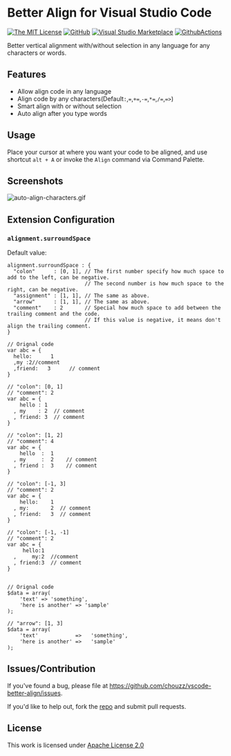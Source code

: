 # Better Align for Visual Studio Code

[![The MIT License](https://badgen.net/gitlab/license/gitlab-org/omnibus-gitlab)](https://badgen.net/gitlab/license/gitlab-org/omnibus-gitlab)
[![GitHub](https://flat.badgen.net/github/release/chouzz/vscode-better-align)](https://github.com/chouzz/vscode-better-align/releases)
[![Visual Studio Marketplace](https://vsmarketplacebadge.apphb.com/installs-short/Chouzz.vscode-better-align.svg?style=flat-square)](https://marketplace.visualstudio.com/items?itemName=Chouzz.vscode-better-align)
[![GithubActions](https://github.com/chouzz/vscode-better-align/actions/workflows/CI.yaml/badge.svg)](https://github.com/chouzz/vscode-better-align/actions/workflows/CI.yaml/badge.svg)

Better vertical alignment with/without selection in any language for any characters or words.

## Features

- Allow align code in any language
- Align code by any characters(Default`:`,`=`,`+=`,`-=`,`*=`,`/=`,`=>`)
- Smart align with or without selection
- Auto align after you type words

## Usage

Place your cursor at where you want your code to be aligned, and use shortcut `alt + A` or invoke the `Align` command via Command Palette.

## Screenshots

![auto-align-characters.gif](https://github.com/chouzz/vscode-better-align/blob/main/images/auto-align-characters.gif)

## Extension Configuration

### `alignment.surroundSpace`

Default value:

```
alignment.surroundSpace : {
  "colon"      : [0, 1], // The first number specify how much space to add to the left, can be negative.
                         // The second number is how much space to the right, can be negative.
  "assignment" : [1, 1], // The same as above.
  "arrow"      : [1, 1], // The same as above.
  "comment"    : 2       // Special how much space to add between the trailing comment and the code.
                         // If this value is negative, it means don't align the trailing comment.
}
```

```
// Orignal code
var abc = {
  hello:      1
  ,my :2//comment
  ,friend:   3      // comment
}

// "colon": [0, 1]
// "comment": 2
var abc = {
    hello : 1
  , my    : 2  // comment
  , friend: 3  // comment
}

// "colon": [1, 2]
// "comment": 4
var abc = {
    hello  :  1
  , my     :  2    // comment
  , friend :  3    // comment
}

// "colon": [-1, 3]
// "comment": 2
var abc = {
    hello:    1
  , my:       2  // comment
  , friend:   3  // comment
}

// "colon": [-1, -1]
// "comment": 2
var abc = {
     hello:1
  ,     my:2  //comment
  , friend:3  // comment
}


// Orignal code
$data = array(
    'text' => 'something',
    'here is another' => 'sample'
);

// "arrow": [1, 3]
$data = array(
    'text'            =>   'something',
    'here is another' =>   'sample'
);

```

## Issues/Contribution

If you've found a bug, please file at <https://github.com/chouzz/vscode-better-align/issues>.

If you'd like to help out, fork the [repo](https://github.com/chouzz/vscode-better-align) and submit pull requests.

## License

This work is licensed under [Apache License 2.0](https://opensource.org/licenses/Apache-2.0)
